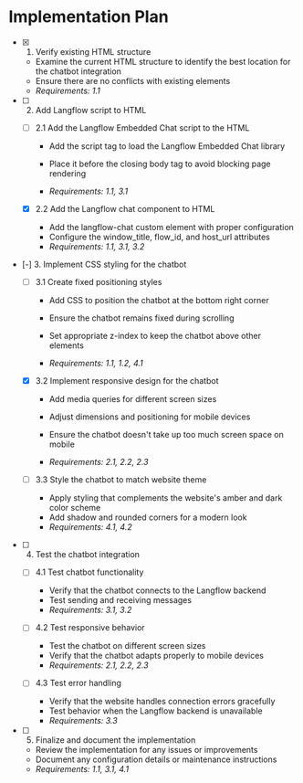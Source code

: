 # Implementation Plan

- [x] 1. Verify existing HTML structure


  - Examine the current HTML structure to identify the best location for the chatbot integration
  - Ensure there are no conflicts with existing elements
  - _Requirements: 1.1_







- [ ] 2. Add Langflow script to HTML
  - [ ] 2.1 Add the Langflow Embedded Chat script to the HTML
    - Add the script tag to load the Langflow Embedded Chat library




    - Place it before the closing body tag to avoid blocking page rendering
    - _Requirements: 1.1, 3.1_



  - [x] 2.2 Add the Langflow chat component to HTML


    - Add the langflow-chat custom element with proper configuration
    - Configure the window_title, flow_id, and host_url attributes
    - _Requirements: 1.1, 3.1, 3.2_






- [-] 3. Implement CSS styling for the chatbot

  - [ ] 3.1 Create fixed positioning styles
    - Add CSS to position the chatbot at the bottom right corner
    - Ensure the chatbot remains fixed during scrolling




    - Set appropriate z-index to keep the chatbot above other elements


    - _Requirements: 1.1, 1.2, 4.1_



  - [x] 3.2 Implement responsive design for the chatbot




    - Add media queries for different screen sizes

    - Adjust dimensions and positioning for mobile devices
    - Ensure the chatbot doesn't take up too much screen space on mobile



    - _Requirements: 2.1, 2.2, 2.3_

  - [ ] 3.3 Style the chatbot to match website theme
    - Apply styling that complements the website's amber and dark color scheme
    - Add shadow and rounded corners for a modern look
    - _Requirements: 4.1, 4.2_

- [ ] 4. Test the chatbot integration
  - [ ] 4.1 Test chatbot functionality
    - Verify that the chatbot connects to the Langflow backend
    - Test sending and receiving messages
    - _Requirements: 3.1, 3.2_

  - [ ] 4.2 Test responsive behavior
    - Test the chatbot on different screen sizes
    - Verify that the chatbot adapts properly to mobile devices
    - _Requirements: 2.1, 2.2, 2.3_

  - [ ] 4.3 Test error handling
    - Verify that the website handles connection errors gracefully
    - Test behavior when the Langflow backend is unavailable
    - _Requirements: 3.3_

- [ ] 5. Finalize and document the implementation
  - Review the implementation for any issues or improvements
  - Document any configuration details or maintenance instructions
  - _Requirements: 1.1, 3.1, 4.1_